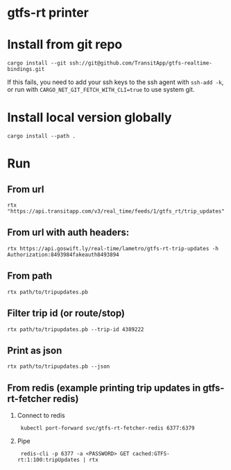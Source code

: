 # gtfs-rt printer

# Install from git repo

    cargo install --git ssh://git@github.com/TransitApp/gtfs-realtime-bindings.git

If this fails, you need to add your ssh keys to the ssh agent with `ssh-add -k`, or run with `CARGO_NET_GIT_FETCH_WITH_CLI=true` to use system git.

# Install local version globally

    cargo install --path .

# Run

## From url

    rtx "https://api.transitapp.com/v3/real_time/feeds/1/gtfs_rt/trip_updates"

## From url with auth headers:

    rtx https://api.goswift.ly/real-time/lametro/gtfs-rt-trip-updates -h Authorization:8493984fakeauth8493894

## From path

    rtx path/to/tripupdates.pb

## Filter trip id (or route/stop)

    rtx path/to/tripupdates.pb --trip-id 4389222

## Print as json

    rtx path/to/tripupdates.pb --json

## From redis (example printing trip updates in gtfs-rt-fetcher redis)

1. Connect to redis
    
        kubectl port-forward svc/gtfs-rt-fetcher-redis 6377:6379

2. Pipe

        redis-cli -p 6377 -a <PASSWORD> GET cached:GTFS-rt:1:100:tripUpdates | rtx

